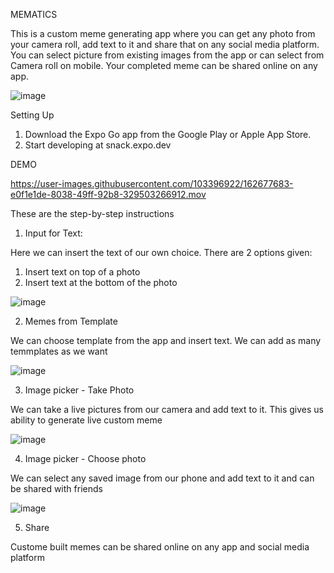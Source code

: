 MEMATICS

This is a custom meme generating app where you can get any photo from your camera roll, add text to it and share that on any social media platform. You can select picture from existing images from the app or can select from Camera roll on mobile. Your completed meme can be shared online on any app.


![image](https://user-images.githubusercontent.com/103396922/162676548-8d9f70c2-7066-4697-a965-618b9e9568ca.png)

 
Setting Up

1.	Download the Expo Go app from the Google Play or Apple App Store.
2.	Start developing at snack.expo.dev

DEMO


https://user-images.githubusercontent.com/103396922/162677683-e0f1e1de-8038-49ff-92b8-329503266912.mov

These are the step-by-step instructions

1. Input for Text:

Here we can insert the text of our own choice. There are 2 options given: 

1. Insert text on top of a photo
2. Insert text at the bottom of the photo


![image](https://user-images.githubusercontent.com/103396922/162678261-d9499e27-0768-476f-b63a-0278d27ce5b6.png)


2. Memes from Template

We can choose template from the app and insert text. We can add as many temmplates as we want

![image](https://user-images.githubusercontent.com/103396922/162678471-dc02e2aa-72f4-4d91-a0ff-761d862fcdca.png)


3. Image picker - Take Photo

We can take a live pictures from our camera and add text to it. This gives us ability to generate live custom meme

![image](https://user-images.githubusercontent.com/103396922/162678968-420862ae-df4f-4da4-83d4-a48282ac3314.png)


4. Image picker - Choose photo

We can select any saved image from our phone and add text to it and can be shared with friends

![image](https://user-images.githubusercontent.com/103396922/162679075-7bc9ff12-4a50-440a-8352-7f1048e26ba5.png)

5. Share

Custome built memes can be shared online on any app and social media platform





 






